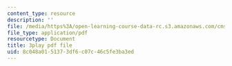 ```yaml
---
content_type: resource
description: ''
file: /media/https%3A/open-learning-course-data-rc.s3.amazonaws.com/cms-608-game-design-spring-2014/8c048a0151373df6c07c46c5fe3ba3ed_1506695.pdf
file_type: application/pdf
resourcetype: Document
title: 3play pdf file
uid: 8c048a01-5137-3df6-c07c-46c5fe3ba3ed
---
```


